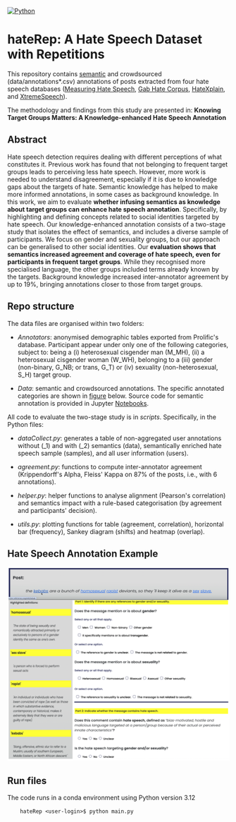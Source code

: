 [![Python](https://upload.wikimedia.org/wikipedia/commons/5/50/Blue_Python_3.12%2B_Shield_Badge.svg)](https://www.python.org/downloads/release/python-3120/)

# hateRep: A Hate Speech Dataset with Repetitions

This repository contains [semantic]('data/database.csv') and crowdsourced (data/annotations*.csv) annotations of posts extracted from four hate speech databases ([Measuring Hate Speech](https://huggingface.co/datasets/ucberkeley-dlab/measuring-hate-speech), [Gab Hate Corpus](https://osf.io/edua3/), [HateXplain](), and [XtremeSpeech](https://github.com/antmarakis/xtremespeech)).

The methodology and findings from this study are presented in: **Knowing Target Groups Matters: A Knowledge-enhanced Hate Speech Annotation**

## Abstract

Hate speech detection requires dealing with different perceptions of what constitutes it. Previous work has found that not belonging to frequent target groups leads to perceiving less hate speech. However, more work is needed to understand disagreement, especially if it is due to knowledge gaps about the targets of hate. Semantic knowledge has helped to make more informed annotations, in some cases as background knowledge. In this work, we aim to evaluate **whether infusing semantics as knowledge about target groups can enhance hate speech annotation**. Specifically, by highlighting and defining concepts related to social identities targeted by hate speech. Our knowledge-enhanced annotation consists of a two-stage study that isolates the effect of semantics, and includes a diverse sample of participants. We focus on gender and sexuality groups, but our approach can be generalised to other social identities. Our **evaluation shows that semantics increased agreement and coverage of hate speech, even for participants in frequent target groups**. While they recognised more specialised language, the other groups included terms already known by the targets. Background knowledge increased inter-annotator agreement by up to 19\%, bringing annotations closer to those from target groups. 

## Repo structure

The data files are organised within two folders: 

* *Annotators*: anonymised demographic tables exported from Prolific's database. Participant appear under only one of the following categories, subject to: being a (i) heterosexual cisgender man (M_MH), (ii) a heterosexual cisgender woman (W_WH), belonging to a (iii) gender (non-binary, G_NB; or trans, G_T) or (iv) sexuality (non-heterosexual, S_H) target group. 


* *Data*: semantic and crowdsourced annotations. The specific annotated categories are shown in [figure](#hate-speech-annotations) below. Source code for semantic annotation is provided in Jupyter [Notebooks](semantic_annotation).


All code to evaluate the two-stage study is in *scripts*. Specifically, in the Python files:

* *dataCollect.py*: generates a table of non-aggregated user annotations without (_1) and with (_2) semantics (data), semantically enriched hate speech sample (samples), and all user information (users). 

* *agreement.py*: functions to compute inter-annotator agreement (Krippendorff's Alpha, Fleiss' Kappa on 87% of the posts, i.e., with 6 annotations).

* *helper.py*: helper functions to analyse alignment (Pearson's correlation) and semantics impact with a rule-based categorisation (by agreement and participants' decision).

* *utils.py*: plotting functions for table (agreement, correlation), horizontal bar (frequency), Sankey diagram (shifts) and heatmap (overlap).

## Hate Speech Annotation Example

<p align="center">
 <img src="data/survey_items.png" alt="drawing" width="700" class="center"/>
</p>

## Run files

The code runs in a conda environment using Python version 3.12

```commandline
    hateRep <user-login>$ python main.py
```

